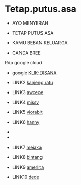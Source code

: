 # Tetap.putus.asa


* AYO MENYERAH
* TETAP PUTUS ASA
* KAMU BEBAN KELUARGA

* CANDA BREE

Rdp google cloud


* google [KLIK-DISANA](https://shell.cloud.google.com/?hl=en_US&fromcloudshell=true&show=ide%2Cterminal)

* LINK2 [kanjeng ratu](https://dood.wf/f/p77jolt0h5)

* LINK3 [awcece](https://dood.wf/f/momzqkaean)

* LINK4 [missv](https://dood.wf/f/5hv6i6pr77)

* LINK5 [viorabit](https://dood.wf/f/jvpsqs4g5d)

* LINK6 [hanny](https://dood.wf/f/clwltow5g2)
* 
* 
* LINK7 [meiaka](https://dood.wf/f/6s59uqigqq)

* LINK8 [bintang](https://dood.wf/f/4l9ccoqatv)

* LINK9 [amerlita](https://dooood.com/f/umotd1d96u)

* LINK10 [dede](https://dood.wf/f/af4td7ywq0)


